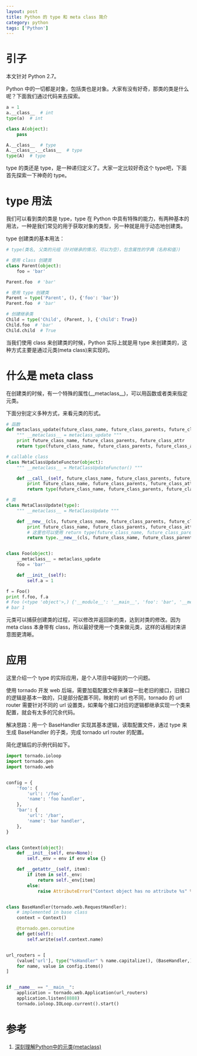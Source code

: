 ```yaml
---
layout: post
title: Python 的 type 和 meta class 简介
category: python
tags: ['Python']
---
```


# 引子

本文针对 Python 2.7。

Python 中的一切都是对象，包括类也是对象。大家有没有好奇，那类的类是什么呢？下面我们通过代码来去探索。

```python
a = 1
a.__class__  # int
type(a)  # int

class A(object):
    pass

A.__class__  # type
A.__class__.__class__  # type
type(A)  # type
```

type 的类还是 type，是一种递归定义了。大家一定比较好奇这个 type吧，下面首先探索一下神奇的 type。

# type 用法

我们可以看到类的类是 type，type 在 Python 中具有特殊的能力，有两种基本的用法，一种是我们常见的用于获取对象的类型，另一种就是用于动态地创建类。

type 创建类的基本用法：

```python
# type(类名, 父类的元组（针对继承的情况，可以为空），包含属性的字典（名称和值）)

# 使用 class 创建类
class Parent(object):
    foo = 'bar'

Parent.foo  # 'bar'

# 使用 type 创建类
Parent = type('Parent', (), {'foo': 'bar'})
Parent.foo  # 'bar'

# 创建继承类
Child = type('Child', (Parent, ), {'child': True})
Child.foo  # 'bar'
Child.child  # True
```

当我们使用 class 来创建类的时候，Python 实际上就是用 type 来创建类的，这种方式主要是通过元类(meta class)来实现的。

# 什么是 meta class

在创建类的时候，有一个特殊的属性(\_\_metaclass\_\_)，可以用函数或者类来指定元类。

下面分别定义多种方式，来看元类的形式。

```python
# 函数
def metaclass_update(future_class_name, future_class_parents, future_class_attr):
    """ __metaclass__ = metaclass_update """
    print future_class_name, future_class_parents, future_class_attr
    return type(future_class_name, future_class_parents, future_class_attr)

# callable class
class MetaClassUpdateFunctor(object):
    """ __metaclass__ = MetaClassUpdateFunctor() """

    def __call__(self, future_class_name, future_class_parents, future_class_attr):
        print future_class_name, future_class_parents, future_class_attr
        return type(future_class_name, future_class_parents, future_class_attr)

# 类
class MetaClassUpdate(type):
    """ __metaclass__ = MetaClassUpdate """

    def __new__(cls, future_class_name, future_class_parents, future_class_attr):
        print future_class_name, future_class_parents, future_class_attr
        # 这里也可以使用 return type(future_class_name, future_class_parents, future_class_attr)
        return type.__new__(cls, future_class_name, future_class_parents, future_class_attr)


class Foo(object):
    __metaclass__ = metaclass_update
    foo = 'bar'

    def __init__(self):
        self.a = 1

f = Foo()
print f.foo, f.a
# Foo (<type 'object'>,) {'__module__': '__main__', 'foo': 'bar', '__metaclass__': <__main__.MetaClassFunctor object at 0x10a112f90>, '__init__': <function __init__ at 0x10a11a050>}
# bar 1
```

元类可以捕获创建类的过程，可以修改并返回新的类，达到对类的修改。因为 meta class 本身带有 class，所以最好使用一个类来做元类，这样的话相对来讲意图更清晰。

# 应用

这里介绍一个 type 的实际应用，是个人项目中碰到的一个问题。

使用 tornado 开发 web 后端，需要加载配置文件来兼容一批老旧的接口，旧接口的逻辑是基本一致的，只是部分配置不同，映射的 url 也不同，tornado 的 url router 需要针对不同的 url 设置类，如果每个接口对应的逻辑都继承实现一个类来配置，就会有太多的冗余代码。

解决思路：用一个 BaseHandler 实现其基本逻辑，读取配置文件，通过 type 来生成 BaseHandler 的子类，完成 tornado url router 的配置。

简化逻辑后的示例代码如下。

```python
import tornado.ioloop
import tornado.gen
import tornado.web


config = {
    'foo': {
        'url': '/foo',
        'name': 'foo handler',
    },
    'bar': {
        'url': '/bar',
        'name': 'bar handler',
    },
}


class Context(object):
    def __init__(self, env=None):
        self._env = env if env else {}

    def __getattr__(self, item):
        if item in self._env:
            return self._env[item]
        else:
            raise AttributeError("Context object has no attribute %s" % item)


class BaseHandler(tornado.web.RequestHandler):
    # implemented in base class
    context = Context()

    @tornado.gen.coroutine
    def get(self):
        self.write(self.context.name)


url_routers = [
    (value['url'], type("%sHandler" % name.capitalize(), (BaseHandler,), {'context': Context(value)}))
    for name, value in config.items()
]


if __name__ == "__main__":
    application = tornado.web.Application(url_routers)
    application.listen(8888)
    tornado.ioloop.IOLoop.current().start()
```

# 参考

1. [深刻理解Python中的元类(metaclass)](http://blog.jobbole.com/21351/)
